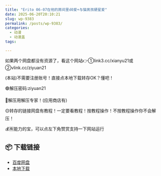 ```yaml
---
title: "Erito 06-07在他的房间里d0爱+与猫男孩硬星爱"
date: 2025-06-20T20:10:21
slug: wp-9383
permalink: /posts/wp-9383/
categories:
  - 动漫
  - 动漫盖
tags:

---
```


如果两个网盘都没有资源了，看这个网站👉①link3.cc/xianyu21或②vlink.cc/ziyuan21

(本站)不需要注册账号！直接点本地下载转存OK？懂吧！

🟢解压密码:ziyuan21

🔵解压用解压专家！(应用商店有)

🟡转存的链接网盘有教程！一定要看教程！按教程操作！不按教程操作你不会解压！

💰🈶能力的宝，可以点左下角赞赏支持一下网站运行

## 📦 下载链接
- [百度网盘](https://blziyuan21.com/pay-download/9383?key=a76d7aa6a9&down_id=0)
- [本地下载](https://blziyuan21.com/pay-download/9383?key=a76d7aa6a9&down_id=1)

